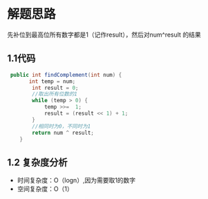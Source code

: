 # 解题思路

先补位到最高位所有数字都是1（记作result），然后对num^result 的结果

## 1.1代码

```java
 public int findComplement(int num) {
       int temp = num;
		int result = 0;
		//取出所有位数的1
		while (temp > 0) {
			temp >>=  1;
			result = (result << 1) + 1;
		}
		//相同时为0，不同时为1
		return num ^ result;
    }
```

## 1.2 复杂度分析

* 时间复杂度：O（logn）,因为需要取1的数字
* 空间复杂度：O（1）